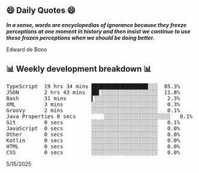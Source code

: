 ## 😄 Daily Quotes 😄

_**In a sense, words are encyclopedias of ignorance because they freeze perceptions at one moment in history and then insist we continue to use these frozen perceptions when we should be doing better.**_

Edward de Bono



## 📊 Weekly development breakdown 📊

<pre>TypeScript  19 hrs 34 mins █████████████████▉░░░  85.3%
JSON        2 hrs 43 mins  ██▍░░░░░░░░░░░░░░░░░░  11.8%
Bash        31 mins        ▍░░░░░░░░░░░░░░░░░░░░   2.3%
XML         3 mins         ░░░░░░░░░░░░░░░░░░░░░   0.3%
Groovy      2 mins         ░░░░░░░░░░░░░░░░░░░░░   0.1%
Java Properties 0 secs         ░░░░░░░░░░░░░░░░░░░░░   0.1%
Git         0 secs         ░░░░░░░░░░░░░░░░░░░░░   0.1%
JavaScript  0 secs         ░░░░░░░░░░░░░░░░░░░░░   0.0%
Other       0 secs         ░░░░░░░░░░░░░░░░░░░░░   0.0%
Kotlin      0 secs         ░░░░░░░░░░░░░░░░░░░░░   0.0%
HTML        0 secs         ░░░░░░░░░░░░░░░░░░░░░   0.0%
CSS         0 secs         ░░░░░░░░░░░░░░░░░░░░░   0.0%</pre>

5/15/2025